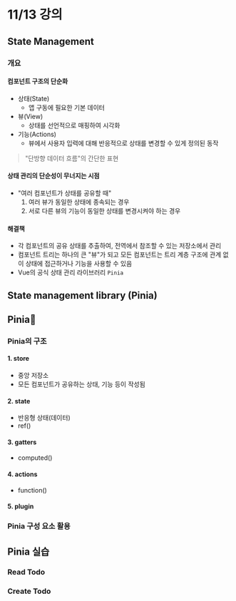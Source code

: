 # 11/13 강의
## State Management
### 개요
#### 컴포넌트 구조의 단순화
- 상태(State)
    - 앱 구동에 필요한 기본 데이터
- 뷰(View)
    - 상태를 선언적으로 매핑하여 시각화
- 기능(Actions)
    - 뷰에서 사용자 입력에 대해 반응적으로 상태를 변경할 수 있게 정의된 동작
> "단방향 데이터 흐름"의 간단한 표현

#### 상태 관리의 단순성이 무너지는 시점
- "여러 컴포넌트가 상태를 공유할 때"
    1. 여러 뷰가 동일한 상태에 종속되는 경우
    2. 서로 다른 뷰의 기능이 동일한 상태를 변경시켜야 하는 경우

#### 해결책
- 각 컴포넌트의 공유 상태를 추출하여, 전역에서 참조할 수 있는 저장소에서 관리
- 컴포넌트 트리는 하나의 큰 "뷰"가 되고 모든 컴포넌트는 트리 계층 구조에 관계 없이 상태에 접근하거나 기능을 사용할 수 있음
- Vue의 공식 상태 관리 라이브러리 `Pinia`

## State management library (Pinia)
## Pinia🍍
### Pinia의 구조
#### 1. store
- 중앙 저장소
- 모든 컴포넌트가 공유하는 상태, 기능 등이 작성됨

#### 2. state
- 반응형 상태(데이터)
- ref()

#### 3. gatters
- computed()

#### 4. actions
- function()

#### 5. plugin

### Pinia 구성 요소 활용

## Pinia 실습
### Read Todo

### Create Todo
